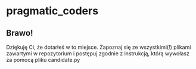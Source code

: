 # pragmatic_coders

## Brawo!

Dziękuję Ci, że dotarłeś w to miejsce. Zapoznaj się ze wszystkimi(!) plikami zawartymi w repozytorium i postępuj zgodnie z instrukcją, którą wywołasz za pomocą pliku candidate.py 
